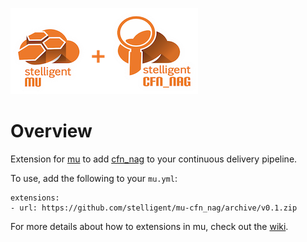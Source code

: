 ![mu-cfn_nag](logo-small.png)

# Overview

Extension for [mu](https://github.com/stelligent/mu) to add [cfn_nag](https://github.com/stelligent/cfn_nag) to your continuous delivery pipeline.

To use, add the following to your `mu.yml`:

```
extensions:
- url: https://github.com/stelligent/mu-cfn_nag/archive/v0.1.zip
```

For more details about how to extensions in mu, check out the [wiki](https://github.com/stelligent/mu/wiki/Custom-CloudFormation#extensions).
